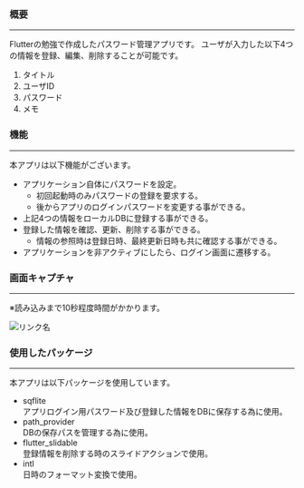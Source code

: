 ### 概要
***
Flutterの勉強で作成したパスワード管理アプリです。
ユーザが入力した以下4つの情報を登録、編集、削除することが可能です。

1. タイトル
1. ユーザID
1. パスワード
1. メモ

### 機能
***
本アプリは以下機能がございます。

- アプリケーション自体にパスワードを設定。
  - 初回起動時のみパスワードの登録を要求する。
  - 後からアプリのログインパスワードを変更する事ができる。
- 上記4つの情報をローカルDBに登録する事ができる。
- 登録した情報を確認、更新、削除する事ができる。
  - 情報の参照時は登録日時、最終更新日時も共に確認する事ができる。
- アプリケーションを非アクティブにしたら、ログイン画面に遷移する。

### 画面キャプチャ
***
※読み込みまで10秒程度時間がかかります。  

![リンク名](https://github.com/ko-tominaga/test_app_2022062101/blob/main/PwList.gif)

### 使用したパッケージ
***
本アプリは以下パッケージを使用しています。

- sqflite  
アプリログイン用パスワード及び登録した情報をDBに保存する為に使用。  
- path_provider  
DBの保存パスを管理する為に使用。  
- flutter_slidable  
登録情報を削除する時のスライドアクションで使用。  
- intl  
日時のフォーマット変換で使用。  
